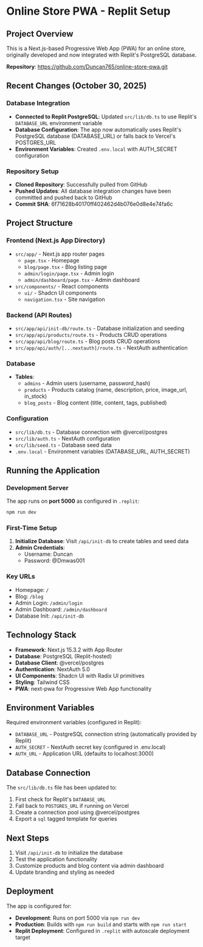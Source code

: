 # Online Store PWA - Replit Setup

## Project Overview
This is a Next.js-based Progressive Web App (PWA) for an online store, originally developed and now integrated with Replit's PostgreSQL database.

**Repository**: https://github.com/Duncan765/online-store-pwa.git

## Recent Changes (October 30, 2025)

### Database Integration
- **Connected to Replit PostgreSQL**: Updated `src/lib/db.ts` to use Replit's `DATABASE_URL` environment variable
- **Database Configuration**: The app now automatically uses Replit's PostgreSQL database (DATABASE_URL) or falls back to Vercel's POSTGRES_URL
- **Environment Variables**: Created `.env.local` with AUTH_SECRET configuration

### Repository Setup
- **Cloned Repository**: Successfully pulled from GitHub
- **Pushed Updates**: All database integration changes have been committed and pushed back to GitHub
- **Commit SHA**: 6f71628b40170ff402462d4b076e0d8e4e74fa6c

## Project Structure

### Frontend (Next.js App Directory)
- `src/app/` - Next.js app router pages
  - `page.tsx` - Homepage
  - `blog/page.tsx` - Blog listing page
  - `admin/login/page.tsx` - Admin login
  - `admin/dashboard/page.tsx` - Admin dashboard
- `src/components/` - React components
  - `ui/` - Shadcn UI components
  - `navigation.tsx` - Site navigation

### Backend (API Routes)
- `src/app/api/init-db/route.ts` - Database initialization and seeding
- `src/app/api/products/route.ts` - Products CRUD operations
- `src/app/api/blog/route.ts` - Blog posts CRUD operations
- `src/app/api/auth/[...nextauth]/route.ts` - NextAuth authentication

### Database
- **Tables**:
  - `admins` - Admin users (username, password_hash)
  - `products` - Products catalog (name, description, price, image_url, in_stock)
  - `blog_posts` - Blog content (title, content, tags, published)

### Configuration
- `src/lib/db.ts` - Database connection with @vercel/postgres
- `src/lib/auth.ts` - NextAuth configuration
- `src/lib/seed.ts` - Database seed data
- `.env.local` - Environment variables (DATABASE_URL, AUTH_SECRET)

## Running the Application

### Development Server
The app runs on **port 5000** as configured in `.replit`:
```bash
npm run dev
```

### First-Time Setup
1. **Initialize Database**: Visit `/api/init-db` to create tables and seed data
2. **Admin Credentials**:
   - Username: Duncan
   - Password: @Dmwas001

### Key URLs
- Homepage: `/`
- Blog: `/blog`
- Admin Login: `/admin/login`
- Admin Dashboard: `/admin/dashboard`
- Database Init: `/api/init-db`

## Technology Stack
- **Framework**: Next.js 15.3.2 with App Router
- **Database**: PostgreSQL (Replit-hosted)
- **Database Client**: @vercel/postgres
- **Authentication**: NextAuth 5.0
- **UI Components**: Shadcn UI with Radix UI primitives
- **Styling**: Tailwind CSS
- **PWA**: next-pwa for Progressive Web App functionality

## Environment Variables
Required environment variables (configured in Replit):
- `DATABASE_URL` - PostgreSQL connection string (automatically provided by Replit)
- `AUTH_SECRET` - NextAuth secret key (configured in .env.local)
- `AUTH_URL` - Application URL (defaults to localhost:3000)

## Database Connection
The `src/lib/db.ts` file has been updated to:
1. First check for Replit's `DATABASE_URL`
2. Fall back to `POSTGRES_URL` if running on Vercel
3. Create a connection pool using @vercel/postgres
4. Export a `sql` tagged template for queries

## Next Steps
1. Visit `/api/init-db` to initialize the database
2. Test the application functionality
3. Customize products and blog content via admin dashboard
4. Update branding and styling as needed

## Deployment
The app is configured for:
- **Development**: Runs on port 5000 via `npm run dev`
- **Production**: Builds with `npm run build` and starts with `npm run start`
- **Replit Deployment**: Configured in `.replit` with autoscale deployment target
